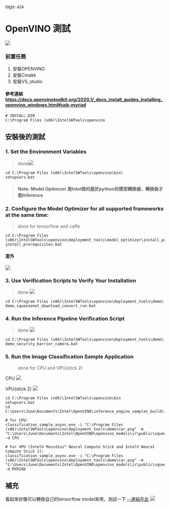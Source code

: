 ###### tags: `AIA`
# OpenVINO 測試
![](https://i.imgur.com/ZFPD9hu.png)
### 前置任務
1. 安裝OPENVINO
2. 安裝Cmakk
3. 安裝VS_studio
#### 參考連結 https://docs.openvinotoolkit.org/2020.1/_docs_install_guides_installing_openvino_windows.html#usb-myriad

```
# INSTALL_DIR 
C:\Program Files (x86)\IntelSWTools\openvino
```

## 安裝後的測試
### 1. Set the Environment Variables 
>done![](https://i.imgur.com/HVAIFYo.png)
```
cd C:\Program Files (x86)\IntelSWTools\openvino\bin\
setupvars.bat
```

> ####  Note: Model Optimizer 是Intel做的基於python的模型轉換器，轉換後才能Inference 
### 2. Configure the Model Optimizer for all supported frameworks at the same time: 
>done for tensorflow and caffe
```
cd C:\Program Files (x86)\IntelSWTools\openvino\deployment_tools\model_optimizer\install_prerequisites
install_prerequisites.bat
```

#### 意外
![](https://i.imgur.com/ZJVtTwu.png)

### 3. Use Verification Scripts to Verify Your Installation
> done ![](https://i.imgur.com/YldTH2Y.png)

```
cd C:\Program Files (x86)\IntelSWTools\openvino\deployment_tools\demo\
demo_squeezenet_download_convert_run.bat
```

### 4. Run the Inference Pipeline Verification Script
> done ![](https://i.imgur.com/PMxITrZ.jpg)

```
cd C:\Program Files (x86)\IntelSWTools\openvino\deployment_tools\demo\
demo_security_barrier_camera.bat
```

### 5. Run the Image Classification Sample Application
> done for CPU and VPU(stick 2)

CPU
![](https://i.imgur.com/pr4BV9c.png)

VPU(stick 2)
![](https://i.imgur.com/0kSfm2f.png)
```
cd C:\Program Files (x86)\IntelSWTools\openvino\bin
setupvars.bat
cd C:\Users\June\Documents\Intel\OpenVINO\inference_engine_samples_build\intel64\Release

# for CPU:
classification_sample_async.exe -i "C:\Program Files (x86)\IntelSWTools\openvino\deployment_tools\demo\car.png" -m "C:\Users\June\Documents\Intel\OpenVINO\openvino_models\ir\public\squeezenet1.1\FP16\squeezenet1.1.xml" -d CPU

# For VPU (Intel® Movidius™ Neural Compute Stick and Intel® Neural Compute Stick 2):
classification_sample_async.exe -i "C:\Program Files (x86)\IntelSWTools\openvino\deployment_tools\demo\car.png" -m "C:\Users\June\Documents\Intel\OpenVINO\openvino_models\ir\public\squeezenet1.1\FP16\squeezenet1.1.xml" -d MYRIAD
```

## 補充
看起來好像可以轉換自己的tensorflow model來用，測試一下
[--連結在此](https://docs.openvinotoolkit.org/2020.1/_docs_MO_DG_prepare_model_convert_model_Convert_Model_From_TensorFlow.html)
![](https://i.imgur.com/omCpXY6.png)
